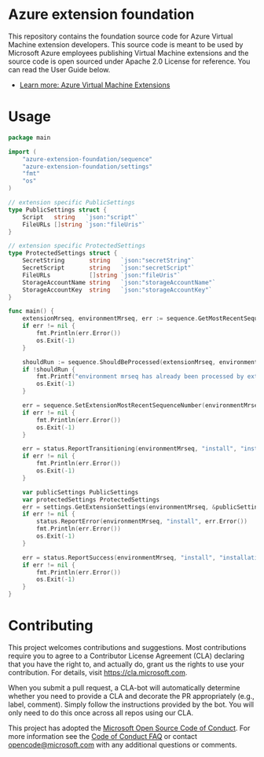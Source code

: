 # Azure extension foundation
This repository contains the foundation source code for Azure Virtual Machine extension developers.
This source code is meant to be used by Microsoft Azure employees publishing Virtual Machine extensions and the source code is open sourced under Apache 2.0 License for reference. You can read the User Guide below.

* [Learn more: Azure Virtual Machine Extensions](https://azure.microsoft.com/en-us/documentation/articles/virtual-machines-extensions-features/)

# Usage

```go
package main

import (
	"azure-extension-foundation/sequence"
	"azure-extension-foundation/settings"
	"fmt"
	"os"
)

// extension specific PublicSettings
type PublicSettings struct {
	Script   string   `json:"script"`
	FileURLs []string `json:"fileUris"`
}

// extension specific ProtectedSettings
type ProtectedSettings struct {
	SecretString       string   `json:"secretString"`
	SecretScript       string   `json:"secretScript"`
	FileURLs           []string `json:"fileUris"`
	StorageAccountName string   `json:"storageAccountName"`
	StorageAccountKey  string   `json:"storageAccountKey"`
}

func main() {
	extensionMrseq, environmentMrseq, err := sequence.GetMostRecentSequenceNumber()
	if err != nil {
		fmt.Println(err.Error())
		os.Exit(-1)
	}

	shouldRun := sequence.ShouldBeProcessed(extensionMrseq, environmentMrseq)
	if !shouldRun {
		fmt.Printf("environment mrseq has already been processed by extension (environment mrseq : %v, extension mrseq : %v)\n", environmentMrseq, extensionMrseq)
		os.Exit(-1)
	}

	err = sequence.SetExtensionMostRecentSequenceNumber(environmentMrseq)
	if err != nil {
		fmt.Println(err.Error())
		os.Exit(-1)
	}

	err = status.ReportTransitioning(environmentMrseq, "install", "installation in progress")
	if err != nil {
		fmt.Println(err.Error())
		os.Exit(-1)
	}

	var publicSettings PublicSettings
	var protectedSettings ProtectedSettings
	err = settings.GetExtensionSettings(environmentMrseq, &publicSettings, &protectedSettings)
	if err != nil {
		status.ReportError(environmentMrseq, "install", err.Error())
		fmt.Println(err.Error())
		os.Exit(-1)
	}

	err = status.ReportSuccess(environmentMrseq, "install", "installation in complete")
	if err != nil {
		fmt.Println(err.Error())
		os.Exit(-1)
	}
}
```

# Contributing

This project welcomes contributions and suggestions.  Most contributions require you to agree to a
Contributor License Agreement (CLA) declaring that you have the right to, and actually do, grant us
the rights to use your contribution. For details, visit https://cla.microsoft.com.

When you submit a pull request, a CLA-bot will automatically determine whether you need to provide
a CLA and decorate the PR appropriately (e.g., label, comment). Simply follow the instructions
provided by the bot. You will only need to do this once across all repos using our CLA.

This project has adopted the [Microsoft Open Source Code of Conduct](https://opensource.microsoft.com/codeofconduct/).
For more information see the [Code of Conduct FAQ](https://opensource.microsoft.com/codeofconduct/faq/) or
contact [opencode@microsoft.com](mailto:opencode@microsoft.com) with any additional questions or comments.

